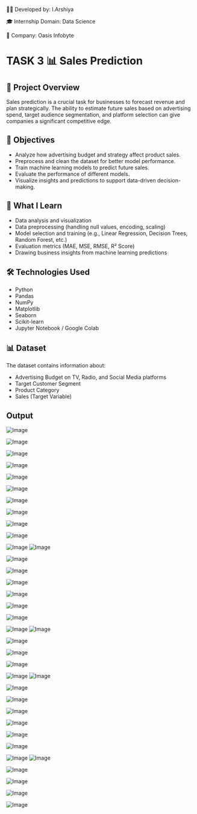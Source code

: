 👩‍💻 Developed by: I.Arshiya

🎓 Internship Domain: Data Science

🏢 Company: Oasis Infobyte


# TASK 3 📊 Sales Prediction  

## 📌 Project Overview

Sales prediction is a crucial task for businesses to forecast revenue and plan strategically. The ability to estimate future sales based on advertising spend, target audience segmentation, and platform selection can give companies a significant competitive edge. 

## 🎯 Objectives

- Analyze how advertising budget and strategy affect product sales.
- Preprocess and clean the dataset for better model performance.
- Train machine learning models to predict future sales.
- Evaluate the performance of different models.
- Visualize insights and predictions to support data-driven decision-making.

## 🧠 What I Learn

- Data analysis and visualization
- Data preprocessing (handling null values, encoding, scaling)
- Model selection and training (e.g., Linear Regression, Decision Trees, Random Forest, etc.)
- Evaluation metrics (MAE, MSE, RMSE, R² Score)
- Drawing business insights from machine learning predictions

## 🛠️ Technologies Used

- Python
- Pandas
- NumPy
- Matplotlib
- Seaborn
- Scikit-learn
- Jupyter Notebook / Google Colab

## 📊 Dataset

The dataset contains information about:
- Advertising Budget on TV, Radio, and Social Media platforms
- Target Customer Segment
- Product Category
- Sales (Target Variable)

## Output
![Image](https://github.com/user-attachments/assets/cf09d049-f469-4d59-82c5-48bd5df75fcb)

![Image](https://github.com/user-attachments/assets/2cdb505b-6011-436e-a130-a18489a81e91)

![Image](https://github.com/user-attachments/assets/120bd157-0c8c-4b37-9f19-4992cffdaa9e)

![Image](https://github.com/user-attachments/assets/e189798b-1fde-47e9-83a8-c02ab284f0b5)

![Image](https://github.com/user-attachments/assets/6621edb0-fa4a-45ad-b166-14e1c345b8be)

![Image](https://github.com/user-attachments/assets/87101ad3-01b5-4913-af4f-3021c2594559)

![Image](https://github.com/user-attachments/assets/d46bcc02-165f-4e4c-9263-08a40f45023d)

![Image](https://github.com/user-attachments/assets/0e844caa-21fd-4119-a047-f52f55cf85a0)

![Image](https://github.com/user-attachments/assets/6a4c3dca-022d-43cf-ab0d-928e151e7294)

![Image](https://github.com/user-attachments/assets/7d3ab348-ada8-45be-a1f4-b79ea0cc5755)

![Image](https://github.com/user-attachments/assets/7d4a58c0-fc27-4608-b34e-513b0d6dd132)
![Image](https://github.com/user-attachments/assets/55e70676-9314-4896-9e30-45d04b55888e)

![Image](https://github.com/user-attachments/assets/e684f7fc-e815-4322-8da8-467c468a4419)

![Image](https://github.com/user-attachments/assets/9379be90-4638-4b94-87af-f2d88f240d05)

![Image](https://github.com/user-attachments/assets/91834fb3-a102-4d59-a758-8fbe1c3a9e3a)

![Image](https://github.com/user-attachments/assets/dab07d42-9033-416d-91b5-b9192fe79cf9)

![Image](https://github.com/user-attachments/assets/010c3e68-6f73-4993-93d8-a14c7706cfb3)

![Image](https://github.com/user-attachments/assets/7d25fbe7-b403-4ab1-975b-5e4281b9d6cd)

![Image](https://github.com/user-attachments/assets/2be7f2c0-a3d6-420e-92db-68a135f4b577)
![Image](https://github.com/user-attachments/assets/1cdb4644-2b3e-441e-b8e1-2fb31c381dec)

![Image](https://github.com/user-attachments/assets/7e3282a5-c1bc-4bbe-97b9-8bace5f346b5)

![Image](https://github.com/user-attachments/assets/d6ee08d2-0351-4243-8b35-a24275ce18ad)

![Image](https://github.com/user-attachments/assets/1fba88bd-5c14-4fb5-89ab-9bc8388467c4)

![Image](https://github.com/user-attachments/assets/ba6ad140-d518-4c3f-b5d0-b6be2150b415)
![Image](https://github.com/user-attachments/assets/11dd4486-72f8-4c41-82c1-d7b83ede2541)

![Image](https://github.com/user-attachments/assets/95f24405-7558-4a82-8f34-c5c00f6d1f2b)

![Image](https://github.com/user-attachments/assets/ac399940-4fbe-4d52-bb97-3e6cc1ce0966)

![Image](https://github.com/user-attachments/assets/1bac91fe-26ef-43e4-a352-fcdb678077f2)

![Image](https://github.com/user-attachments/assets/00a189ef-8673-4413-b6dc-2850a1fdea4d)

![Image](https://github.com/user-attachments/assets/1b905f1d-4821-4567-b59e-938a961443ca)

![Image](https://github.com/user-attachments/assets/5cef8867-08a2-4ee4-8415-58a6d138b65e)

![Image](https://github.com/user-attachments/assets/6f44544d-6ef6-4529-8218-48d624188380)
![Image](https://github.com/user-attachments/assets/e36b1dfa-c481-46db-af31-fad0eff3738b)

![Image](https://github.com/user-attachments/assets/75973e9e-4c28-4d72-8f1e-942c176b7638)

![Image](https://github.com/user-attachments/assets/919c4e6a-c25b-4a45-9d05-fe1c7f8eb6a4)

![Image](https://github.com/user-attachments/assets/f5b2ca42-b0aa-41ec-90b9-fd1c0285c1ce)

![Image](https://github.com/user-attachments/assets/aaf0341d-e868-4ad4-9e10-aed2b0cbbc23)
